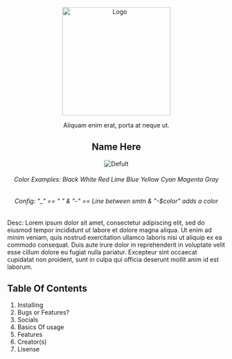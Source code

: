 <div align="center">
    <img src="https://static.vecteezy.com/system/resources/previews/019/518/340/large_2x/preview-image-icon-for-your-website-mobile-presentation-and-logo-design-free-vector.jpg" alt="Logo" width="250" height="250">

Aliquam enim erat, porta at neque ut.
  
## Name Here

![Defult](https://img.shields.io/badge/Hello,_World!-Second_Line-blue)

###### Color Examples: Black White Red Lime Blue Yellow Cyan Magenta Gray
###### Config: "_" == " " & "-" == Line between smtn & "-$color" adds a color
</div>
Desc: Lorem ipsum dolor sit amet, consectetur adipiscing elit, sed do eiusmod tempor incididunt ut labore et dolore magna aliqua. Ut enim ad minim veniam, quis nostrud exercitation ullamco laboris nisi ut aliquip ex ea commodo consequat. Duis aute irure dolor in reprehenderit in voluptate velit esse cillum dolore eu fugiat nulla pariatur. Excepteur sint occaecat cupidatat non proident, sunt in culpa qui officia deserunt mollit anim id est laborum.

## Table Of Contents
1. Installing
2. Bugs or Features?
3. Socials
4. Basics Of usage
5. Features
6. Creator(s)
7. Lisense 
